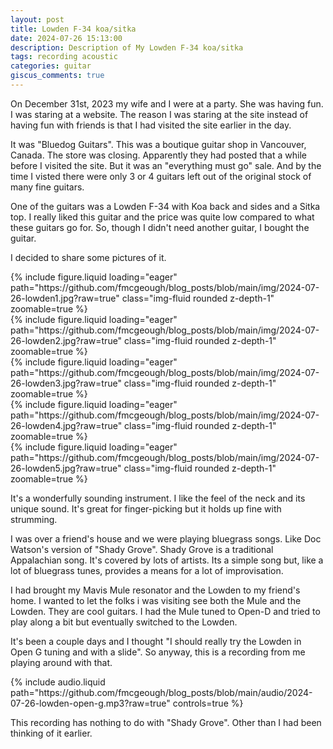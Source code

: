 ```yaml
---
layout: post
title: Lowden F-34 koa/sitka
date: 2024-07-26 15:13:00
description: Description of My Lowden F-34 koa/sitka
tags: recording acoustic
categories: guitar
giscus_comments: true
---
```


On December 31st, 2023 my wife and I were at a party. She was having fun. I
was staring at a website. The reason I was staring at the site instead of
having fun with friends is that I had visited the site earlier in the day.

It was "Bluedog Guitars". This was a boutique guitar shop in Vancouver,
Canada. The store was closing. Apparently they had posted that a while before
I visited the site. But it was an "everything must go" sale. And by the
time I visted there were only 3 or 4 guitars left out of the original stock
of many fine guitars.

One of the guitars was a Lowden F-34 with Koa back and sides and a Sitka top.
I really liked this guitar and the price was quite low compared to what these
guitars go for. So, though I didn't need another guitar, I bought the guitar.

I decided to share some pictures of it.

<div class="row mt-3">
    <div class="col-sm mt-3 mt-md-0">
        {% include figure.liquid loading="eager" path="https://github.com/fmcgeough/blog_posts/blob/main/img/2024-07-26-lowden1.jpg?raw=true" class="img-fluid rounded z-depth-1"  zoomable=true %}
    </div>
    <div class="col-sm mt-3 mt-md-0">
        {% include figure.liquid loading="eager" path="https://github.com/fmcgeough/blog_posts/blob/main/img/2024-07-26-lowden2.jpg?raw=true" class="img-fluid rounded z-depth-1"  zoomable=true %}
    </div>
    <div class="col-sm mt-3 mt-md-0">
        {% include figure.liquid loading="eager" path="https://github.com/fmcgeough/blog_posts/blob/main/img/2024-07-26-lowden3.jpg?raw=true" class="img-fluid rounded z-depth-1"  zoomable=true %}
    </div>
</div>
<div class="row mt-3">
    <div class="col-sm mt-3 mt-md-0">
        {% include figure.liquid loading="eager" path="https://github.com/fmcgeough/blog_posts/blob/main/img/2024-07-26-lowden4.jpg?raw=true" class="img-fluid rounded z-depth-1"  zoomable=true %}
    </div>
    <div class="col-sm mt-3 mt-md-0">
        {% include figure.liquid loading="eager" path="https://github.com/fmcgeough/blog_posts/blob/main/img/2024-07-26-lowden5.jpg?raw=true" class="img-fluid rounded z-depth-1"  zoomable=true %}
    </div>
</div>

It's a wonderfully sounding instrument. I like the feel of the neck and its unique
sound. It's great for finger-picking but it holds up fine with strumming.

I was over a friend's house and we were playing bluegrass songs. Like Doc Watson's
version of "Shady Grove". Shady Grove is a traditional Appalachian song. It's
covered by lots of artists. Its a simple song but, like a lot of bluegrass tunes,
provides a means for a lot of improvisation.

I had brought my Mavis Mule resonator and the Lowden to my friend's home. I
wanted to let the folks i was visiting see both the Mule and the Lowden. They
are cool guitars. I had the Mule tuned to Open-D and tried to play along a bit
but eventually switched to the Lowden.

It's been a couple days and I thought "I should really try the Lowden in Open G
tuning and with a slide". So anyway, this is a recording from me playing around
with that.

<div class="row mt-3">
    <div class="col-sm mt-3 mt-md-0">
        {% include audio.liquid path="https://github.com/fmcgeough/blog_posts/blob/main/audio/2024-07-26-lowden-open-g.mp3?raw=true" controls=true %}
    </div>
</div>

This recording has nothing to do with "Shady Grove". Other than I had been thinking
of it earlier.
